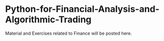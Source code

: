 # Python-for-Financial-Analysis-and-Algorithmic-Trading
Material and Exercises related to Finance will be posted here.
